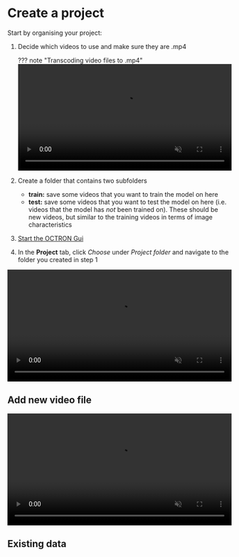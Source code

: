 # Create a project
Start by organising your project:

1. Decide which videos to use and make sure they are .mp4<br>

    ??? note "Transcoding video files to .mp4"
        <video width="100%"  muted controls>
           <source src="../assets/videos/tutorial/2__add_video_to_project-fast.mp4" type="video/mp4">
           Your browser does not support the video tag.
        </video>

2. Create a folder that contains two subfolders
    - **train:** save some videos that you want to train the model on here
    - **test:** save some videos that you want to test the model on here (i.e. videos that the model has *not* been trained on). These should be new videos, but similar to the training videos in terms of image characteristics 

3. [Start the OCTRON Gui](gui.md)

4. In the **Project** tab, click *Choose* under *Project folder* and navigate to the folder you created in step 1

<video width="100%"  muted controls>
  <source src="../assets/videos/tutorial/1__startup_folder_select-fast.mp4" type="video/mp4">
  Your browser does not support the video tag.
</video>

## Add new video file


<video width="100%"  muted controls>
  <source src="../assets/videos/tutorial/2__add_video_to_project-fast.mp4" type="video/mp4">
  Your browser does not support the video tag.
</video>


## Existing data